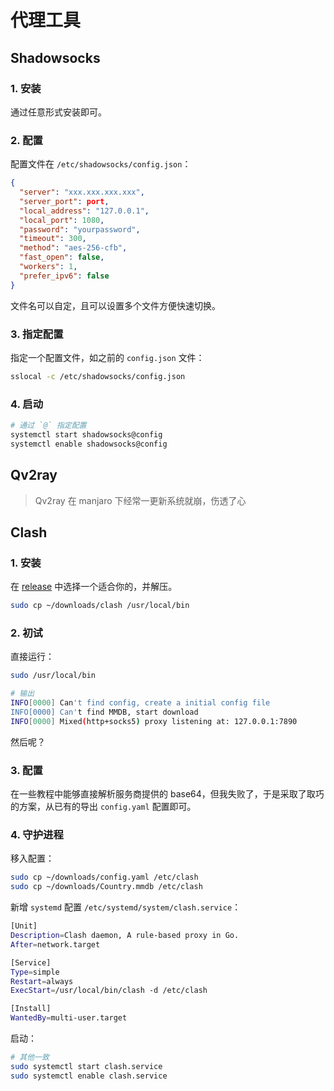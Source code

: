 # 代理工具

## Shadowsocks

### 1. 安装

通过任意形式安装即可。

### 2. 配置

配置文件在 `/etc/shadowsocks/config.json`：

```json
{
  "server": "xxx.xxx.xxx.xxx",
  "server_port": port,
  "local_address": "127.0.0.1",
  "local_port": 1080,
  "password": "yourpassword",
  "timeout": 300,
  "method": "aes-256-cfb",
  "fast_open": false,
  "workers": 1,
  "prefer_ipv6": false
}
```

文件名可以自定，且可以设置多个文件方便快速切换。

### 3. 指定配置

指定一个配置文件，如之前的 `config.json` 文件：

```bash
sslocal -c /etc/shadowsocks/config.json
```

### 4. 启动

```bash
# 通过 `@` 指定配置 
systemctl start shadowsocks@config
systemctl enable shadowsocks@config
```

## Qv2ray

> Qv2ray 在 manjaro 下经常一更新系统就崩，伤透了心

## Clash

### 1. 安装

在 [release](https://github.com/Dreamacro/clash/releases) 中选择一个适合你的，并解压。

```bash
sudo cp ~/downloads/clash /usr/local/bin
```

### 2. 初试

直接运行：

```bash
sudo /usr/local/bin

# 输出
INFO[0000] Can't find config, create a initial config file
INFO[0000] Can't find MMDB, start download
INFO[0000] Mixed(http+socks5) proxy listening at: 127.0.0.1:7890
```

然后呢？

### 3. 配置

在一些教程中能够直接解析服务商提供的 base64，但我失败了，于是采取了取巧的方案，从已有的导出 `config.yaml` 配置即可。

### 4. 守护进程

移入配置：

```bash
sudo cp ~/downloads/config.yaml /etc/clash
sudo cp ~/downloads/Country.mmdb /etc/clash
```

新增 `systemd` 配置 `/etc/systemd/system/clash.service`：

```bash
[Unit]
Description=Clash daemon, A rule-based proxy in Go.
After=network.target

[Service]
Type=simple
Restart=always
ExecStart=/usr/local/bin/clash -d /etc/clash

[Install]
WantedBy=multi-user.target
```

启动：

```bash
# 其他一致
sudo systemctl start clash.service
sudo systemctl enable clash.service
```
